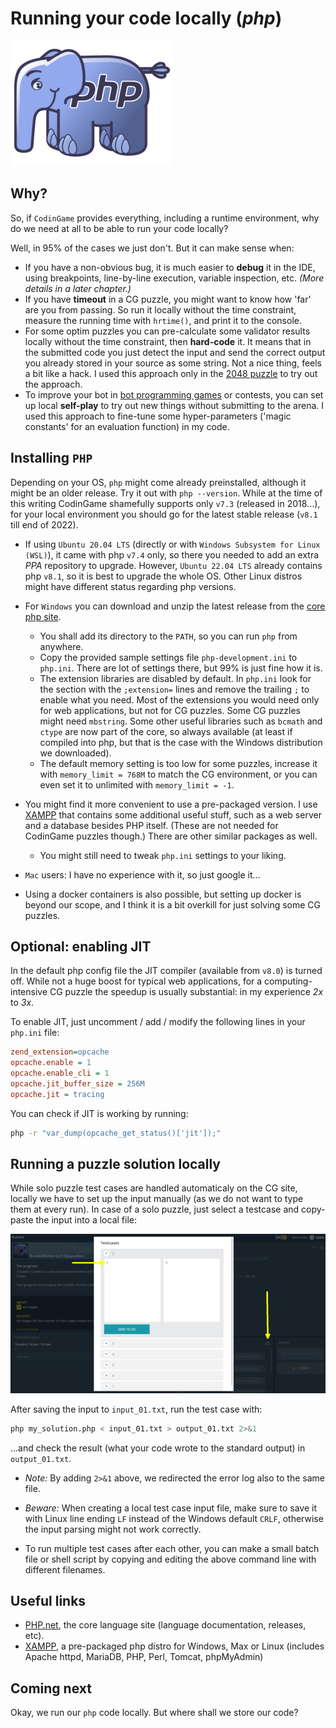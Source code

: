 # Running your code locally (_php_)

![PHP](../pic/elephpant.png)

## Why?

So, if `CodinGame` provides everything, including a runtime environment, why do we need at all to be able to run your code locally?

Well, in 95% of the cases we just don't. But it can make sense when:

* If you have a non-obvious bug, it is much easier to __debug__ it in the IDE, using breakpoints, line-by-line execution, variable inspection, etc. _(More details in a later chapter.)_
* If you have __timeout__ in a CG puzzle, you might want to know how 'far' are you from passing. So run it locally without the time constraint, measure the running time with `hrtime()`, and print it to the console.
* For some optim puzzles you can pre-calculate some validator results locally without the time constraint, then __hard-code__ it. It means that in the submitted code you just detect the input and send the correct output you already stored in your source as some string. Not a nice thing, feels a bit like a hack. I used this approach only in the [2048 puzzle](https://www.codingame.com/multiplayer/optimization/2048) to try out the approach.
* To improve your bot in [bot programming games](https://www.codingame.com/multiplayer/bot-programming) or contests, you can set up local __self-play__ to try out new things without submitting to the arena. I used this approach to fine-tune some hyper-parameters ('magic constants' for an evaluation function) in my code.

## Installing `PHP`

Depending on your OS, `php` might come already preinstalled, although it might be an older release.
Try it out with `php --version`. While at the time of this writing CodinGame shamefully supports only `v7.3` (released in 2018...), for your local environment you should go for the latest stable release (`v8.1` till end of 2022).

* If using `Ubuntu 20.04 LTS` (directly or with `Windows Subsystem for Linux (WSL)`), it came with php `v7.4` only, so there you needed to add an extra _PPA_ repository to upgrade. However, `Ubuntu 22.04 LTS` already contains php `v8.1`, so it is best to upgrade the whole OS. Other Linux distros might have different status regarding php versions.

* For `Windows` you can download and unzip the latest release from the [core php site](https://windows.php.net/download).
    * You shall add its directory to the `PATH`, so you can run `php` from anywhere.
    * Copy the provided sample settings file `php-development.ini` to `php.ini`. There are lot of settings there, but 99% is just fine how it is.
    * The extension libraries are disabled by default. In `php.ini` look for the section with the `;extension=` lines and remove the trailing `;` to enable what you need. Most of the extensions you would need only for web applications, but not for CG puzzles. Some CG puzzles might need `mbstring`. Some other useful libraries such as `bcmath` and `ctype` are now part of the core, so always available (at least if compiled into php, but that is the case with the Windows distribution we downloaded).
    * The default memory setting is too low for some puzzles, increase it with `memory_limit = 768M` to match the CG environment, or you can even set it to unlimited with `memory_limit = -1`.

* You might find it more convenient to use a pre-packaged version. I use [XAMPP](https://www.apachefriends.org/) that contains some additional useful stuff, such as a web server and a database besides PHP itself. (These are not needed for CodinGame puzzles though.) There are other similar packages as well.
    * You might still need to tweak `php.ini` settings to your liking.

* `Mac` users: I have no experience with it, so just google it...

* Using a docker containers is also possible, but setting up docker is beyond our scope, and I think it is a bit overkill for just solving some CG puzzles.

## Optional: enabling JIT

In the default php config file the JIT compiler (available from `v8.0`) is turned off.
While not a huge boost for typical web applications, for a computing-intensive CG puzzle the speedup is usually substantial: in my experience _2x_ to _3x_.

To enable JIT, just uncomment / add / modify the following lines in your `php.ini` file:

```ini
zend_extension=opcache
opcache.enable = 1
opcache.enable_cli = 1
opcache.jit_buffer_size = 256M
opcache.jit = tracing
```

You can check if JIT is working by running:

```bash
php -r "var_dump(opcache_get_status()['jit']);"
```

## Running a puzzle solution locally

While solo puzzle test cases are handled automaticaly on the CG site, locally we have to set up the input manually (as we do not want to type them at every run).
In case of a solo puzzle, just select a testcase and copy-paste the input into a local file:

![screenshot](../pic/screenshot-save-input.png)

After saving the input to `input_01.txt`, run the test case with:

```bash
php my_solution.php < input_01.txt > output_01.txt 2>&1
```

...and check the result (what your code wrote to the standard output) in `output_01.txt`.

* _Note:_ By adding `2>&1` above, we redirected the error log also to the same file.

* _Beware:_ When creating a local test case input file, make sure to save it with Linux line ending `LF` instead of the Windows default `CRLF`, otherwise the input parsing might not work correctly.

* To run multiple test cases after each other, you can make a small batch file or shell script by copying and editing the above command line with different filenames.

## Useful links

* [PHP.net](https://www.php.net/), the core language site (language documentation, releases, etc).
* [XAMPP](https://www.apachefriends.org/), a pre-packaged php distro for Windows, Max or Linux (includes Apache httpd, MariaDB, PHP, Perl, Tomcat, phpMyAdmin)

## Coming next

Okay, we run our `php` code locally. But where shall we store our code?
